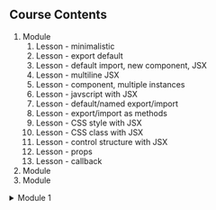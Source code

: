 ## Course Contents

1. Module
   1. Lesson - minimalistic
   1. Lesson - export default
   1. Lesson - default import, new component, JSX
   1. Lesson - multiline JSX
   1. Lesson - component, multiple instances
   1. Lesson - javscript with JSX
   1. Lesson - default/named export/import
   1. Lesson - export/import as methods
   1. Lesson - CSS style with JSX
   1. Lesson - CSS class with JSX
   1. Lesson - control structure with JSX
   1. Lesson - props
   1. Lesson - callback
1. Module
1. Module

<details>
<summary>Module 1</summary>
1. Lesson - minimalistic
1. Lesson - export default
1. Lesson - default import, new component, JSX
1. Lesson - multiline JSX
1. Lesson - component, multiple instances
1. Lesson - javscript with JSX
1. Lesson - default/named export/import
1. Lesson - export/import as methods
1. Lesson - CSS style with JSX
1. Lesson - CSS class with JSX
1. Lesson - control structure with JSX
1. Lesson - props
1. Lesson - callback
</details>

